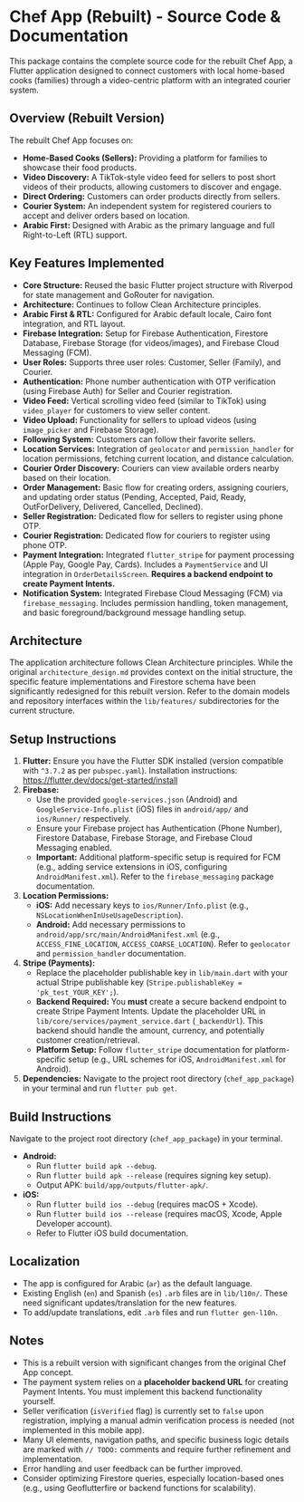 # Chef App (Rebuilt) - Source Code & Documentation

This package contains the complete source code for the rebuilt Chef App, a Flutter application designed to connect customers with local home-based cooks (families) through a video-centric platform with an integrated courier system.

## Overview (Rebuilt Version)

The rebuilt Chef App focuses on:
*   **Home-Based Cooks (Sellers):** Providing a platform for families to showcase their food products.
*   **Video Discovery:** A TikTok-style video feed for sellers to post short videos of their products, allowing customers to discover and engage.
*   **Direct Ordering:** Customers can order products directly from sellers.
*   **Courier System:** An independent system for registered couriers to accept and deliver orders based on location.
*   **Arabic First:** Designed with Arabic as the primary language and full Right-to-Left (RTL) support.

## Key Features Implemented

*   **Core Structure:** Reused the basic Flutter project structure with Riverpod for state management and GoRouter for navigation.
*   **Architecture:** Continues to follow Clean Architecture principles.
*   **Arabic First & RTL:** Configured for Arabic default locale, Cairo font integration, and RTL layout.
*   **Firebase Integration:** Setup for Firebase Authentication, Firestore Database, Firebase Storage (for videos/images), and Firebase Cloud Messaging (FCM).
*   **User Roles:** Supports three user roles: Customer, Seller (Family), and Courier.
*   **Authentication:** Phone number authentication with OTP verification (using Firebase Auth) for Seller and Courier registration.
*   **Video Feed:** Vertical scrolling video feed (similar to TikTok) using `video_player` for customers to view seller content.
*   **Video Upload:** Functionality for sellers to upload videos (using `image_picker` and Firebase Storage).
*   **Following System:** Customers can follow their favorite sellers.
*   **Location Services:** Integration of `geolocator` and `permission_handler` for location permissions, fetching current location, and distance calculation.
*   **Courier Order Discovery:** Couriers can view available orders nearby based on their location.
*   **Order Management:** Basic flow for creating orders, assigning couriers, and updating order status (Pending, Accepted, Paid, Ready, OutForDelivery, Delivered, Cancelled, Declined).
*   **Seller Registration:** Dedicated flow for sellers to register using phone OTP.
*   **Courier Registration:** Dedicated flow for couriers to register using phone OTP.
*   **Payment Integration:** Integrated `flutter_stripe` for payment processing (Apple Pay, Google Pay, Cards). Includes a `PaymentService` and UI integration in `OrderDetailsScreen`. **Requires a backend endpoint to create Payment Intents.**
*   **Notification System:** Integrated Firebase Cloud Messaging (FCM) via `firebase_messaging`. Includes permission handling, token management, and basic foreground/background message handling setup.

## Architecture

The application architecture follows Clean Architecture principles. While the original `architecture_design.md` provides context on the initial structure, the specific feature implementations and Firestore schema have been significantly redesigned for this rebuilt version. Refer to the domain models and repository interfaces within the `lib/features/` subdirectories for the current structure.

## Setup Instructions

1.  **Flutter:** Ensure you have the Flutter SDK installed (version compatible with `^3.7.2` as per `pubspec.yaml`). Installation instructions: https://flutter.dev/docs/get-started/install
2.  **Firebase:**
    *   Use the provided `google-services.json` (Android) and `GoogleService-Info.plist` (iOS) files in `android/app/` and `ios/Runner/` respectively.
    *   Ensure your Firebase project has Authentication (Phone Number), Firestore Database, Firebase Storage, and Firebase Cloud Messaging enabled.
    *   **Important:** Additional platform-specific setup is required for FCM (e.g., adding service extensions in iOS, configuring `AndroidManifest.xml`). Refer to the `firebase_messaging` package documentation.
3.  **Location Permissions:**
    *   **iOS:** Add necessary keys to `ios/Runner/Info.plist` (e.g., `NSLocationWhenInUseUsageDescription`).
    *   **Android:** Add necessary permissions to `android/app/src/main/AndroidManifest.xml` (e.g., `ACCESS_FINE_LOCATION`, `ACCESS_COARSE_LOCATION`). Refer to `geolocator` and `permission_handler` documentation.
4.  **Stripe (Payments):**
    *   Replace the placeholder publishable key in `lib/main.dart` with your actual Stripe publishable key (`Stripe.publishableKey = 'pk_test_YOUR_KEY';`).
    *   **Backend Required:** You **must** create a secure backend endpoint to create Stripe Payment Intents. Update the placeholder URL in `lib/core/services/payment_service.dart` (`_backendUrl`). This backend should handle the amount, currency, and potentially customer creation/retrieval.
    *   **Platform Setup:** Follow `flutter_stripe` documentation for platform-specific setup (e.g., URL schemes for iOS, `AndroidManifest.xml` for Android).
5.  **Dependencies:** Navigate to the project root directory (`chef_app_package`) in your terminal and run `flutter pub get`.

## Build Instructions

Navigate to the project root directory (`chef_app_package`) in your terminal.

*   **Android:**
    *   Run `flutter build apk --debug`.
    *   Run `flutter build apk --release` (requires signing key setup).
    *   Output APK: `build/app/outputs/flutter-apk/`.
*   **iOS:**
    *   Run `flutter build ios --debug` (requires macOS + Xcode).
    *   Run `flutter build ios --release` (requires macOS, Xcode, Apple Developer account).
    *   Refer to Flutter iOS build documentation.

## Localization

*   The app is configured for Arabic (`ar`) as the default language.
*   Existing English (`en`) and Spanish (`es`) `.arb` files are in `lib/l10n/`. These need significant updates/translation for the new features.
*   To add/update translations, edit `.arb` files and run `flutter gen-l10n`.

## Notes

*   This is a rebuilt version with significant changes from the original Chef App concept.
*   The payment system relies on a **placeholder backend URL** for creating Payment Intents. You must implement this backend functionality yourself.
*   Seller verification (`isVerified` flag) is currently set to `false` upon registration, implying a manual admin verification process is needed (not implemented in this mobile app).
*   Many UI elements, navigation paths, and specific business logic details are marked with `// TODO:` comments and require further refinement and implementation.
*   Error handling and user feedback can be further improved.
*   Consider optimizing Firestore queries, especially location-based ones (e.g., using Geoflutterfire or backend functions for scalability).

